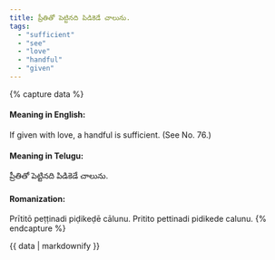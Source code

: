 ```yaml
---
title: ప్రీతితో పెట్టినది పిడికెడే చాలును.
tags:
  - "sufficient"
  - "see"
  - "love"
  - "handful"
  - "given"
---
```


{% capture data %}
#### Meaning in English:
If given with love, a handful is sufficient.
(See No. 76.)

#### Meaning in Telugu:
ప్రీతితో పెట్టినది పిడికెడే చాలును.

#### Romanization:
Prītitō peṭṭinadi piḍikeḍē cālunu.
Pritito pettinadi pidikede calunu.
{% endcapture %}

{{ data | markdownify }}

